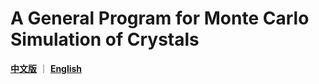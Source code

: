 # A General Program for Monte Carlo Simulation of Crystals

[**中文版**](./README_ZH.md) ｜ [**English**](./README.md)